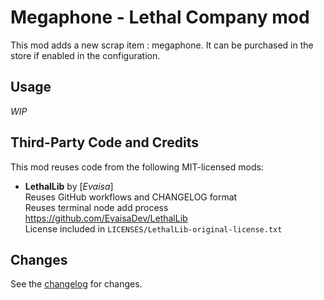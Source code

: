 # Megaphone - Lethal Company mod

This mod adds a new scrap item : megaphone.
It can be purchased in the store if enabled in the configuration.


## Usage

_WIP_


## Third-Party Code and Credits

This mod reuses code from the following MIT-licensed mods:

- **LethalLib** by [_Evaisa_]  
  Reuses GitHub workflows and CHANGELOG format  
  Reuses terminal node add process    
  https://github.com/EvaisaDev/LethalLib  
  License included in `LICENSES/LethalLib-original-license.txt`


## Changes

See the [changelog](https://github.com/esseivan/LC_Megaphone/blob/main/CHANGELOG.md) for changes.
